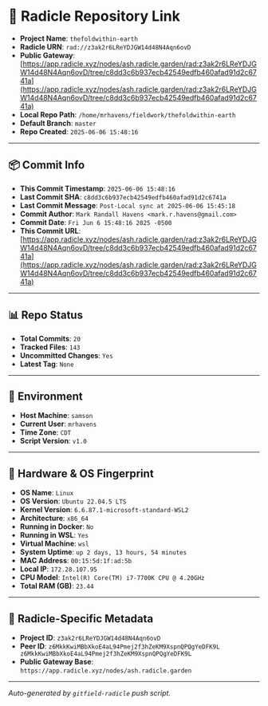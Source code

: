 # 🔗 Radicle Repository Link

- **Project Name**: `thefoldwithin-earth`
- **Radicle URN**: `rad://z3ak2r6LReYDJGW14d48N4Aqn6ovD`
- **Public Gateway**: [https://app.radicle.xyz/nodes/ash.radicle.garden/rad:z3ak2r6LReYDJGW14d48N4Aqn6ovD/tree/c8dd3c6b937ecb42549edfb460afad91d2c6741a](https://app.radicle.xyz/nodes/ash.radicle.garden/rad:z3ak2r6LReYDJGW14d48N4Aqn6ovD/tree/c8dd3c6b937ecb42549edfb460afad91d2c6741a)
- **Local Repo Path**: `/home/mrhavens/fieldwork/thefoldwithin-earth`
- **Default Branch**: `master`
- **Repo Created**: `2025-06-06 15:48:16`

---

## 📦 Commit Info

- **This Commit Timestamp**: `2025-06-06 15:48:16`
- **Last Commit SHA**: `c8dd3c6b937ecb42549edfb460afad91d2c6741a`
- **Last Commit Message**: `Post-Local sync at 2025-06-06 15:45:18`
- **Commit Author**: `Mark Randall Havens <mark.r.havens@gmail.com>`
- **Commit Date**: `Fri Jun 6 15:48:16 2025 -0500`
- **This Commit URL**: [https://app.radicle.xyz/nodes/ash.radicle.garden/rad:z3ak2r6LReYDJGW14d48N4Aqn6ovD/tree/c8dd3c6b937ecb42549edfb460afad91d2c6741a](https://app.radicle.xyz/nodes/ash.radicle.garden/rad:z3ak2r6LReYDJGW14d48N4Aqn6ovD/tree/c8dd3c6b937ecb42549edfb460afad91d2c6741a)

---

## 📊 Repo Status

- **Total Commits**: `20`
- **Tracked Files**: `143`
- **Uncommitted Changes**: `Yes`
- **Latest Tag**: `None`

---

## 🧭 Environment

- **Host Machine**: `samson`
- **Current User**: `mrhavens`
- **Time Zone**: `CDT`
- **Script Version**: `v1.0`

---

## 🧬 Hardware & OS Fingerprint

- **OS Name**: `Linux`
- **OS Version**: `Ubuntu 22.04.5 LTS`
- **Kernel Version**: `6.6.87.1-microsoft-standard-WSL2`
- **Architecture**: `x86_64`
- **Running in Docker**: `No`
- **Running in WSL**: `Yes`
- **Virtual Machine**: `wsl`
- **System Uptime**: `up 2 days, 13 hours, 54 minutes`
- **MAC Address**: `00:15:5d:1f:ad:5b`
- **Local IP**: `172.28.107.95`
- **CPU Model**: `Intel(R) Core(TM) i7-7700K CPU @ 4.20GHz`
- **Total RAM (GB)**: `23.44`

---

## 🌱 Radicle-Specific Metadata

- **Project ID**: `z3ak2r6LReYDJGW14d48N4Aqn6ovD`
- **Peer ID**: `z6MkkKwiMBbXkoE4aL94Pmej2f3hZeKM9XspnQPQgYeDFK9L
z6MkkKwiMBbXkoE4aL94Pmej2f3hZeKM9XspnQPQgYeDFK9L`
- **Public Gateway Base**: `https://app.radicle.xyz/nodes/ash.radicle.garden`

---

_Auto-generated by `gitfield-radicle` push script._

